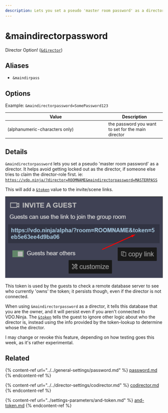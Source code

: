 ```yaml
---
description: Lets you set a pseudo 'master room password' as a director
---
```


# \&maindirectorpassword

Director Option! ([`&director`](../../viewers-settings/director.md))

## Aliases

* `&maindirpass`

## Options

Example: `&maindirectorpassword=SomePassword123`

<table><thead><tr><th width="309">Value</th><th>Description</th></tr></thead><tbody><tr><td>(alphanumeric-characters only)</td><td>the password you want to set for the main director</td></tr></tbody></table>

## Details

`&maindirectorpassword` lets you set a pseudo 'master room password' as a director. It helps avoid getting locked out as the director, if someone else tries to claim the director-role first. ie:\
[`https://vdo.ninja/?director=ROOMNAME&maindirectorpassword=MASTERPASS`](https://vdo.ninja/?director=ROOMNAME\&maindirectorpassword=MASTERPASS)

This will add a [`&token`](../settings-parameters/and-token.md) value to the invite/scene links.

![](<../../.gitbook/assets/image (1) (1) (9).png>)

This token is used by the guests to check a remote database server to see who currently 'owns' the token; it persists though, even if the director is not connected.

When using `&maindirectorpassword` as a director, it tells this database that you are the owner, and it will persist even if you aren't connected to VDO.Ninja. The [`&token`](../settings-parameters/and-token.md) tells the guest to ignore other logic about who the director is, instead using the info provided by the token-lookup to determine whose the director.

I may change or revoke this feature, depending on how testing goes this week, as it's rather experimental.

## Related

{% content-ref url="../../general-settings/password.md" %}
[password.md](../../general-settings/password.md)
{% endcontent-ref %}

{% content-ref url="../../director-settings/codirector.md" %}
[codirector.md](../../director-settings/codirector.md)
{% endcontent-ref %}

{% content-ref url="../settings-parameters/and-token.md" %}
[and-token.md](../settings-parameters/and-token.md)
{% endcontent-ref %}
